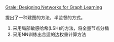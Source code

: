 [Grale: Designing Networks for Graph Learning](chrome-extension://ikhdkkncnoglghljlkmcimlnlhkeamad/pdf-viewer/web/viewer.html?file=https%3A%2F%2Farxiv.org%2Fpdf%2F2007.12002.pdf)

提出了一种建图的方法，半监督的方式。
1. 采用局部敏感哈希(LSH)的方法，将全量节点分桶
2. 采用NN训练出合适的边权重计算方法